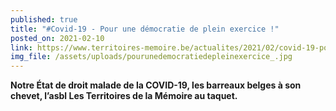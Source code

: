 ```yaml
---
published: true
title: "#Covid-19 - Pour une démocratie de plein exercice !"
posted_on: 2021-02-10
link: https://www.territoires-memoire.be/actualites/2021/02/covid-19-pour-une-democration-de-plein-exercice/
img_file: /assets/uploads/pourunedemocratiedepleinexercice_.jpg
---
```

<!--StartFragment-->

**Notre État de droit malade de la COVID-19, les barreaux belges à son chevet, l’asbl Les Territoires de la Mémoire au taquet.**

<!--EndFragment-->
